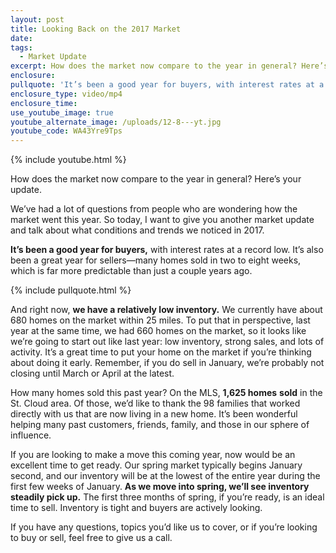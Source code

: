 ```yaml
---
layout: post
title: Looking Back on the 2017 Market
date:
tags:
  - Market Update
excerpt: How does the market now compare to the year in general? Here’s your update.
enclosure:
pullquote: 'It’s been a good year for buyers, with interest rates at a record low.'
enclosure_type: video/mp4
enclosure_time:
use_youtube_image: true
youtube_alternate_image: /uploads/12-8---yt.jpg
youtube_code: WA43Yre9Tps
---
```



{% include youtube.html %}

How does the market now compare to the year in general? Here’s your update.

We’ve had a lot of questions from people who are wondering how the market went this year. So today, I want to give you another market update and talk about what conditions and trends we noticed in 2017.

**It’s been a good year for buyers,** with interest rates at a record low. It’s also been a great year for sellers—many homes sold in two to eight weeks, which is far more predictable than just a couple years ago.

{% include pullquote.html %}

And right now, **we have a relatively low inventory.** We currently have about 680 homes on the market within 25 miles. To put that in perspective, last year at the same time, we had 660 homes on the market, so it looks like we’re going to start out like last year: low inventory, strong sales, and lots of activity. It’s a great time to put your home on the market if you’re thinking about doing it early. Remember, if you do sell in January, we’re probably not closing until March or April at the latest.

How many homes sold this past year? On the MLS, **1,625 homes** **sold** in the St. Cloud area. Of those, we’d like to thank the 98 families that worked directly with us that are now living in a new home. It’s been wonderful helping many past customers, friends, family, and those in our sphere of influence.

If you are looking to make a move this coming year, now would be an excellent time to get ready. Our spring market typically begins January second, and our inventory will be at the lowest of the entire year during the first few weeks of January. **As we move into spring, we’ll see inventory steadily pick up.** The first three months of spring, if you’re ready, is an ideal time to sell. Inventory is tight and buyers are actively looking.

If you have any questions, topics you’d like us to cover, or if you’re looking to buy or sell, feel free to give us a call.